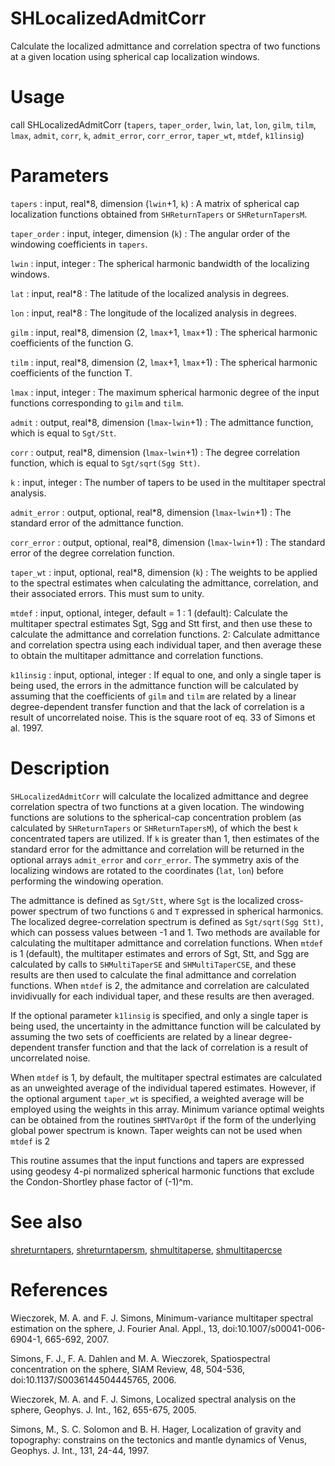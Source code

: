# SHLocalizedAdmitCorr

Calculate the localized admittance and correlation spectra of two functions at a given location using spherical cap localization windows.

# Usage

call SHLocalizedAdmitCorr (`tapers`, `taper_order`, `lwin`, `lat`, `lon`, `gilm`, `tilm`, `lmax`, `admit`, `corr`, `k`, `admit_error`, `corr_error`, `taper_wt`, `mtdef`, `k1linsig`)

# Parameters

`tapers` : input, real\*8, dimension (`lwin`+1, `k`)
:   A matrix of spherical cap localization functions obtained from `SHReturnTapers` or `SHReturnTapersM`.

`taper_order` : input, integer, dimension (`k`)
:   The angular order of the windowing coefficients in `tapers`.

`lwin` : input, integer
:   The spherical harmonic bandwidth of the localizing windows.

`lat` : input, real\*8
:   The latitude of the localized analysis in degrees.

`lon` : input, real\*8
:   The longitude of the localized analysis in degrees.

`gilm` : input, real\*8, dimension (2, `lmax`+1, `lmax`+1)
:   The spherical harmonic coefficients of the function G.

`tilm` : input, real\*8, dimension (2, `lmax`+1, `lmax`+1)
:   The spherical harmonic coefficients of the function T.
	
`lmax` : input, integer
:   The maximum spherical harmonic degree of the input functions corresponding to `gilm` and `tilm`.

`admit` : output, real\*8, dimension (`lmax`-`lwin`+1)
:   The admittance function, which is equal to `Sgt/Stt`.

`corr` : output, real\*8, dimension (`lmax`-`lwin`+1)
:   The degree correlation function, which is equal to `Sgt/sqrt(Sgg Stt)`.

`k` : input, integer
:   The number of tapers to be used in the multitaper spectral analysis.

`admit_error` : output, optional, real\*8, dimension (`lmax`-`lwin`+1)
:   The standard error of the admittance function.

`corr_error` : output, optional, real\*8, dimension (`lmax`-`lwin`+1)
:   The standard error of the degree correlation function.

`taper_wt` : input, optional, real\*8, dimension (`k`)
:   The weights to be applied to the spectral estimates when calculating the admittance, correlation, and their associated errors. This must sum to unity.

`mtdef` : input, optional, integer, default = 1
:   1 (default): Calculate the multitaper spectral estimates Sgt, Sgg and Stt first, and then use these to calculate the admittance and correlation functions. 2: Calculate admittance and correlation spectra using each individual taper, and then average these to obtain the multitaper admittance and correlation functions.

`k1linsig` : input, optional, integer
:   If equal to one, and only a single taper is being used, the errors in the admittance function will be calculated by assuming that the coefficients of `gilm` and `tilm` are related by a linear degree-dependent transfer function and that the lack of correlation is a result of uncorrelated noise. This is the square root of eq. 33 of Simons et al. 1997.

# Description

`SHLocalizedAdmitCorr` will calculate the localized admittance and degree correlation spectra of two functions at a given location. The windowing functions are solutions to the spherical-cap concentration problem (as calculated by `SHReturnTapers` or `SHReturnTapersM`), of which the best `k` concentrated tapers are utilized. If `k` is greater than 1, then estimates of the standard error for the admittance and correlation will be returned in the optional arrays `admit_error` and `corr_error`. The symmetry axis of the localizing windows are rotated to the coordinates (`lat`, `lon`) before performing the windowing operation.

The admittance is defined as `Sgt/Stt`, where `Sgt` is the localized cross-power spectrum of two functions `G` and `T` expressed in spherical harmonics. The localized degree-correlation spectrum is defined as `Sgt/sqrt(Sgg Stt)`, which can possess values between -1 and 1. Two methods are available for calculating the multitaper admittance and correlation functions. When `mtdef` is 1 (default), the multitaper estimates and errors of Sgt, Stt, and Sgg are calculated by calls to `SHMultiTaperSE` and `SHMultiTaperCSE`, and these results are then used to calculate the final admittance and correlation functions. When `mtdef` is 2, the admitance and correlation are calculated invidivually for each individual taper, and these results are then averaged.

If the optional parameter `k1linsig` is specified, and only a single taper is being used, the uncertainty in the admittance function will be calculated by assuming the two sets of coefficients are related by a linear degree-dependent transfer function and that the lack of correlation is a result of uncorrelated noise. 

When `mtdef` is 1, by default, the multitaper spectral estimates are calculated as an unweighted average of the individual tapered estimates. However, if the optional argument `taper_wt` is specified, a weighted average will be employed using the weights in this array. Minimum variance optimal weights can be obtained from the routines `SHMTVarOpt` if the form of the underlying global power spectrum is known. Taper weights can not be used when `mtdef` is 2

This routine assumes that the input functions and tapers are expressed using geodesy 4-pi normalized spherical harmonic functions that exclude the  Condon-Shortley phase factor of (-1)^m.

# See also

[shreturntapers](shreturntapers.html), [shreturntapersm](shreturntapersm.html), [shmultitaperse](shmultitaperse.html), [shmultitapercse](shmultitapercse.html)

# References

Wieczorek, M. A. and F. J. Simons, Minimum-variance multitaper spectral estimation on the sphere, J. Fourier Anal. Appl., 13, doi:10.1007/s00041-006-6904-1, 665-692, 2007.

Simons, F. J., F. A. Dahlen and M. A. Wieczorek, Spatiospectral concentration on the sphere, SIAM Review, 48, 504-536, doi:10.1137/S0036144504445765, 2006. 

Wieczorek, M. A. and F. J. Simons, Localized spectral analysis on the sphere, 
Geophys. J. Int., 162, 655-675, 2005.

Simons, M., S. C. Solomon and B. H. Hager, Localization of gravity and topography: constrains on the tectonics and mantle dynamics of Venus, Geophys. J. Int., 131, 24-44, 1997.
